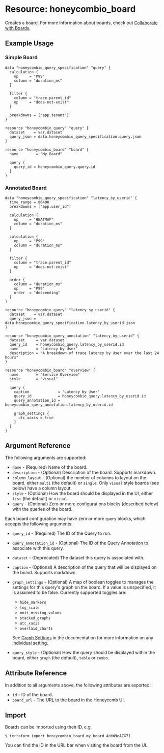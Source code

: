 # Resource: honeycombio_board

Creates a board. For more information about boards, check out [Collaborate with Boards](https://docs.honeycomb.io/working-with-your-data/collaborating/boards/#docs-sidebar).

## Example Usage

### Simple Board

```hcl
data "honeycombio_query_specification" "query" {
  calculation {
    op     = "P99"
    column = "duration_ms"
  }

  filter {
    column = "trace.parent_id"
    op     = "does-not-exist"
  }

  breakdowns = ["app.tenant"]
}

resource "honeycombio_query" "query" {
  dataset    = var.dataset
  query_json = data.honeycombio_query_specification.query.json
}

resource "honeycombio_board" "board" {
  name        = "My Board"

  query {
    query_id = honeycombio_query.query.id
  }
}
```

### Annotated Board

```hcl
data "honeycombio_query_specification" "latency_by_userid" {
  time_range = 86400
  breakdowns = ["app.user_id"]

  calculation {
    op     = "HEATMAP"
    column = "duration_ms"
  }

  calculation {
    op     = "P99"
    column = "duration_ms"
  }

  filter {
    column = "trace.parent_id"
    op     = "does-not-exist"
  }

  order {
    column = "duration_ms"
    op     = "P99"
    order  = "descending"
  }
}

resource "honeycombio_query" "latency_by_userid" {
  dataset    = var.dataset
  query_json = data.honeycombio_query_specification.latency_by_userid.json
}

resource "honeycombio_query_annotation" "latency_by_userid" {
  dataset     = var.dataset
  query_id    = honeycombio_query.latency_by_userid.id
  name        = "Latency by User"
  description = "A breakdown of trace latency by User over the last 24 hours"
}

resource "honeycombio_board" "overview" {
  name        = "Service Overview"
  style       = "visual"

  query {
    caption             = "Latency by User"
    query_id            = honeycombio_query.latency_by_userid.id
    query_annotation_id = honeycombio_query_annotation.latency_by_userid.id

    graph_settings {
      utc_xaxis = true
    }
  }
}
```

## Argument Reference

The following arguments are supported:

* `name` - (Required) Name of the board.
* `description` - (Optional) Description of the board. Supports markdown.
* `column_layout` - (Optional) the number of columns to layout on the board, either `multi` (the default) or `single`. Only `visual` style boards (see below) have a column layout.
* `style` - (Optional) How the board should be displayed in the UI, either `list` (the default) or `visual`.
* `query` - (Optional) Zero or more configurations blocks (described below) with the queries of the board.

Each board configuration may have zero or more `query` blocks, which accepts the following arguments:

* `query_id` - (Required) The ID of the Query to run.
* `query_annotation_id` - (Optional) The ID of the Query Annotation to associate with this query.
* `dataset` - (Deprecated) The dataset this query is associated with.
* `caption` - (Optional) A description of the query that will be displayed on the board. Supports markdown.
* `graph_settings` - (Optional) A map of boolean toggles to manages the settings for this query's graph on the board.
If a value is unspecified, it is assumed to be false.
Currently supported toggles are:
  * `hide_markers`
  * `log_scale`
  * `omit_missing_values`
  * `stacked_graphs`
  * `utc_xaxis`
  * `overlaid_charts`

  See [Graph Settings](https://docs.honeycomb.io/working-with-your-data/graph-settings/) in the documentation for more information on any individual setting.
* `query_style` - (Optional) How the query should be displayed within the board, either `graph` (the default), `table` or `combo`.

## Attribute Reference

In addition to all arguments above, the following attributes are exported:

* `id` - ID of the board.
* `board_url` - The URL to the board in the Honeycomb UI.

## Import

Boards can be imported using their ID, e.g.

```shell
$ terraform import honeycombio_board.my_board AobW9oAZX71
```

You can find the ID in the URL bar when visiting the board from the UI.
